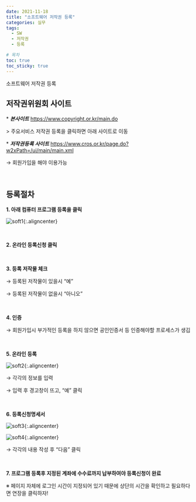 ```yaml
---
date: 2021-11-18
title: "소프트웨어 저작권 등록"
categories: 실무
tags:
  - SW
  - 저작권
  - 등록

# 목차
toc: true  
toc_sticky: true 
---
```


소프트웨어 저작권 등록

## 저작권위원회 사이트

\* ***본사이트*** https://www.copyright.or.kr/main.do

\> 주요서비스 저작권 등록을 클릭하면 아래 사이트로 이동

\* ***저작권등록 사이트*** https://www.cros.or.kr/page.do?w2xPath=/ui/main/main.xml

→ 회원가입을 해야 이용가능

<br>

## 등록절차

**1. 아래 컴퓨터 프로그램 등록을 클릭**

![soft1]({{https://github.com/wlslwlsl/wlslwlsl.github.io}}/assets/실무/soft1.png ){:.aligncenter}

<br>

**2. 온라인 등록신청 클릭**

<br>

**3. 등록 저작물 체크**

→ 등록된 저작물이 있을시 “예”

→ 등록된 저작물이 없을시 “아니오”

<br>

**4. 인증**

→ 회원가입시 부가적인 등록을 하지 않으면 공인인증서 등 인증해야할 프로세스가 생김

<br>

**5. 온라인 등록**

![soft2]({{https://github.com/wlslwlsl/wlslwlsl.github.io}}/assets/실무/soft2.png ){:.aligncenter}

→ 각각의 정보를 입력

→ 입력 후 경고창이 뜨고, “예” 클릭

<br>

**6. 등록신청명세서**

![soft3]({{https://github.com/wlslwlsl/wlslwlsl.github.io}}/assets/실무/soft3.png ){:.aligncenter}

![soft4]({{https://github.com/wlslwlsl/wlslwlsl.github.io}}/assets/실무/soft4.png ){:.aligncenter}

→ 각각의 내용 작성 후 “다음” 클릭

<br>

**7. 프로그램 등록후 지정된 계좌에 수수료까지 납부하여야 등록신청이 완료**





※ 페이지 자체에 로그인 시간이 지정되어 있기 때문에 상단의 시간을 확인하고 필요하다면 연장을 클릭하자!

﻿